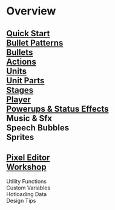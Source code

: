 # Overview

>
[Quick Start](tutorials/quickstart.md)<br>
[Bullet Patterns](tutorials/pattern.md)<br>
[Bullets](tutorials/bullet.md)<br>
[Actions](tutorials/actions.md)<br>
[Units](tutorials/unit.md)<br>
[Unit Parts](tutorials/unit_parts.md)<br>
[Stages](tutorials/stage.md)<br>
[Player](tutorials/player.md)<br>
[Powerups & Status Effects](tutorials/status.md)<br>
Music & Sfx<br>
Speech Bubbles<br>
Sprites<br>
---
>
[Pixel Editor](tutorials/pxc_editor.md)<br>
[Workshop](tutorials/workshop.md)<br>
---
> 
Utility Functions<br>
Custom Variables<br>
Hotloading Data<br>
Design Tips<br>
